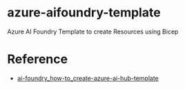 # azure-aifoundry-template
Azure AI Foundry Template to create Resources using Bicep

# Reference
- [ai-foundry_how-to_create-azure-ai-hub-template](https://learn.microsoft.com/en-us/azure/ai-foundry/how-to/create-azure-ai-hub-template?tabs=cli)
